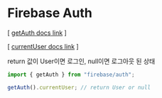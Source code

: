 # Firebase Auth

[ [getAuth docs link](https://firebase.google.com/docs/reference/js/auth?authuser=0#getauth) ]

[ [currentUser docs link](https://firebase.google.com/docs/reference/js/auth.auth?authuser=0#authcurrentuser) ]

return 값이 User이면 로그인, null이면 로그아웃 된 상태

```jsx
import { getAuth } from "firebase/auth";

getAuth().currentUser; // return User or null
```
